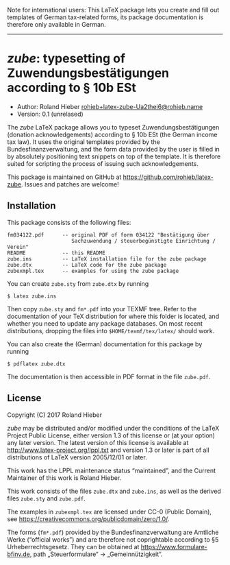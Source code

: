 Note for international users: This LaTeX package lets you create and fill out
templates of German tax-related forms, its package documentation is therefore
only available in German.

----

*zube*: typesetting of Zuwendungsbestätigungen according to § 10b ESt
=====================================================================

* Author:  Roland Hieber <rohieb+latex-zube-Ua2thei6@rohieb.name>
* Version: 0.1 (unrelased)

The *zube* LaTeX package allows you to typeset Zuwendungsbestätigungen (donation
acknowledgements) according to § 10b ESt (the German income tax law).  It uses
the original templates provided by the Bundesfinanzverwaltung, and the form data
provided by the user is filled in by absolutely positioning text snippets on
top of the template.  It is therefore suited for scripting the process of
issuing such acknowledgements.

This package is maintained on GitHub at <https://github.com/rohieb/latex-zube>.
Issues and patches are welcome!


Installation
------------

This package consists of the following files:

    fm034122.pdf      -- original PDF of form 034122 "Bestätigung über
                         Sachzuwendung / steuerbegünstigte Einrichtung / Verein"
    README            -- this README
    zube.ins          -- LaTeX installation file for the zube package
    zube.dtx          -- LaTeX code for the zube package
    zubexmpl.tex      -- examples for using the zube package

You can create `zube.sty` from `zube.dtx` by running

    $ latex zube.ins

Then copy `zube.sty` and `fm*.pdf` into your TEXMF tree. Refer to the
documentation of your TeX distribution for where this folder is located, and
whether you need to update any package databases.  On most recent distributions,
dropping the files into `$HOME/texmf/tex/latex/` should work.

You can also create the (German) documentation for this package by running

    $ pdflatex zube.dtx

The documentation is then accessible in PDF format in the file `zube.pdf`.


License
-------

Copyright (C) 2017 Roland Hieber

*zube* may be distributed and/or modified under the conditions of the LaTeX
Project Public License, either version 1.3 of this license or (at your option)
any later version.  The latest version of this license is available at
<http://www.latex-project.org/lppl.txt> and version 1.3 or later is part of all
distributions of LaTeX version 2005/12/01 or later.

This work has the LPPL maintenance status “maintained”, and the Current
Maintainer of this work is Roland Hieber.

This work consists of the files `zube.dtx` and `zube.ins`, as well as the
derived files `zube.sty` and `zube.pdf`.

The examples in `zubexmpl.tex` are licensed under CC-0 (Public Domain), see
<https://creativecommons.org/publicdomain/zero/1.0/>.

The forms (`fm*.pdf`) provided by the Bundesfinanzverwaltung are Amtliche
Werke (“official works”) and are therefore not coprightable according to §5
Urheberrechtsgesetz.  They can be obtained at <https://www.formulare-bfinv.de>,
path „Steuerformulare“ → „Gemeinnützigkeit“.
